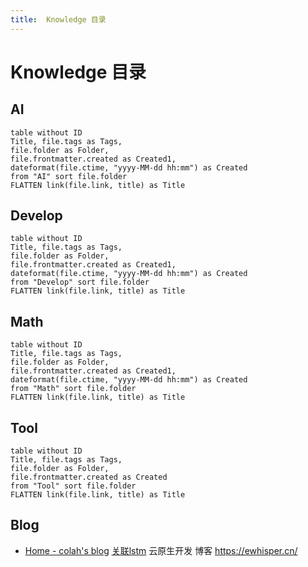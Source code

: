 ```yaml
---
title:  Knowledge 目录
---
```


<!-- markdownlint-disable MD025 -->

# Knowledge 目录

<!-- - [Awesome CLI](./tool/awesome-cli.md)
- [Awesome Software](./tool/awesome-software.md)
  - [终端工具 Alacritty](./Tool/alacritty_and_zellij.md)
- [NeoVim](./Tool/NeoVim.md)
- [AI](./AI/README.md)
- [算法](./Algorithmica/0.md)
- [OpenWRT](./Tool/Openwrt/0.md)
- [Math](./Math/summary.md)
- [Devops](Draft/summary.md)
- [Godot 游戏引擎](Game/Godot/README.md)
- [Screeps](Game/Screeps.md) -->

## AI

```dataview
table without ID
Title, file.tags as Tags,
file.folder as Folder,
file.frontmatter.created as Created1,
dateformat(file.ctime, "yyyy-MM-dd hh:mm") as Created
from "AI" sort file.folder
FLATTEN link(file.link, title) as Title
```

## Develop

<!-- - Docker
  - [Docker sudo](./Develop/Docker/docker-sudo.md)
  - [Docker 基础介绍](./Develop/Docker/learn-docker-01.md)
  - [Docker 常用命令](./Develop/Docker/learn-docker-02.md)
  - [Dockerfile 文件](./Develop/Docker/learn-docker-03.md)
  - [Docker 网络模式](./Develop/Docker/learn-docker-04.md)
  - [Docker daemon.json 文件](./Develop/Docker/learn-docker-05.md)
- Grafana
  - [Grafan  监控](./Develop/Grafana/grafana监控体系.md)
  - [Promtail](./Develop/Grafana/promtail.md)
  - [Loki](./Develop/Grafana/loki.md)
- Git
  - [Commit 和 Changelog 编写指南](./Develop/Git/git-commit-changelog-ref.md)
  - [Git 查找大文件、删除大文件](./Develop/Git/git-find-and-delete-big-file.md)
  - [LazyGit 使用手册](./Develop/Git/lazygit-manual.md)
- Golang
  - [Go Gin 框架原理分析](./Develop/Golang/gin.md)
  - [Go 中的调度 OS Scheduler](./Develop/Golang/go-os-scheduler.md)
  - [Golang 类型转换方法(strconv 包)](./Develop/Golang/golang-strconv.md)
  - [Golang 从 Int 转换为十六进制](./Develop/Golang/int_to_hex.md) -->

```dataview
table without ID
Title, file.tags as Tags,
file.folder as Folder,
file.frontmatter.created as Created1,
dateformat(file.ctime, "yyyy-MM-dd hh:mm") as Created
from "Develop" sort file.folder
FLATTEN link(file.link, title) as Title
```

## Math

```dataview
table without ID
Title, file.tags as Tags,
file.folder as Folder,
file.frontmatter.created as Created1,
dateformat(file.ctime, "yyyy-MM-dd hh:mm") as Created
from "Math" sort file.folder
FLATTEN link(file.link, title) as Title
```

## Tool

```dataview
table without ID
Title, file.tags as Tags,
file.folder as Folder,
file.frontmatter.created as Created
from "Tool" sort file.folder
FLATTEN link(file.link, title) as Title
```

## Blog

- [Home - colah's blog](https://colah.github.io) [关联lstm](./AI/lstm.md)
云原生开发 博客 <https://ewhisper.cn/>
